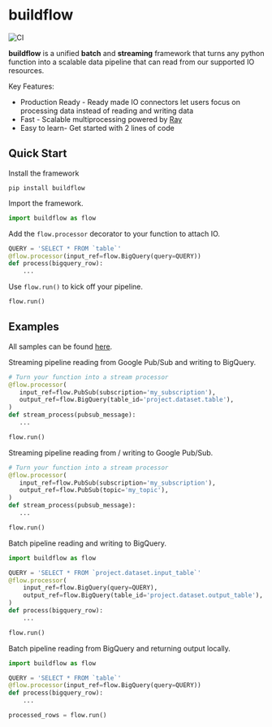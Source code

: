 # buildflow

![CI](https://github.com/launchflow/buildflow/actions/workflows/python_ci.yaml/badge.svg)

**buildflow** is a unified **batch** and **streaming** framework that turns
any python function into a scalable data pipeline that can read from our
supported IO resources.

Key Features:

- Production Ready - Ready made IO connectors let users focus on processing
  data instead of reading and writing data
- Fast - Scalable multiprocessing powered by [Ray](https://ray.io)
- Easy to learn- Get started with 2 lines of code

## Quick Start

Install the framework

```
pip install buildflow
```

Import the framework.

```python
import buildflow as flow
```

Add the `flow.processor` decorator to your function to attach IO.

```python
QUERY = 'SELECT * FROM `table`'
@flow.processor(input_ref=flow.BigQuery(query=QUERY))
def process(bigquery_row):
    ...
```

Use `flow.run()` to kick off your pipeline.

```python
flow.run()
```

## Examples

All samples can be found [here](https://github.com/launchflow/buildflow/tree/main/samples).

Streaming pipeline reading from Google Pub/Sub and writing to BigQuery.

```python
# Turn your function into a stream processor
@flow.processor(
   input_ref=flow.PubSub(subscription='my_subscription'),
   output_ref=flow.BigQuery(table_id='project.dataset.table'),
)
def stream_process(pubsub_message):
   ...

flow.run()

```

Streaming pipeline reading from / writing to Google Pub/Sub.

```python
# Turn your function into a stream processor
@flow.processor(
   input_ref=flow.PubSub(subscription='my_subscription'),
   output_ref=flow.PubSub(topic='my_topic'),
)
def stream_process(pubsub_message):
   ...

flow.run()

```

Batch pipeline reading and writing to BigQuery.

```python
import buildflow as flow

QUERY = 'SELECT * FROM `project.dataset.input_table`'
@flow.processor(
    input_ref=flow.BigQuery(query=QUERY),
    output_ref=flow.BigQuery(table_id='project.dataset.output_table'),
)
def process(bigquery_row):
    ...

flow.run()
```

Batch pipeline reading from BigQuery and returning output locally.

```python
import buildflow as flow

QUERY = 'SELECT * FROM `table`'
@flow.processor(input_ref=flow.BigQuery(query=QUERY))
def process(bigquery_row):
    ...

processed_rows = flow.run()
```
